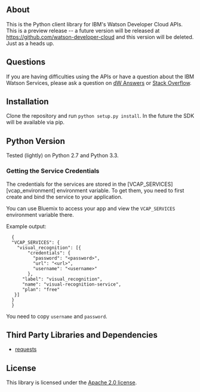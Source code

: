 ## About
This is the Python client library for IBM's Watson Developer Cloud APIs. This is a preview release -- a future version
will be released at https://github.com/watson-developer-cloud and this version will be deleted. Just as a heads up.

## Questions

If you are having difficulties using the APIs or have a question about the IBM
Watson Services, please ask a question on
[dW Answers](https://developer.ibm.com/answers/questions/ask/?topics=watson)
or [Stack Overflow](http://stackoverflow.com/questions/ask?tags=ibm-watson).


## Installation
Clone the repository and run `python setup.py install`. In the future the SDK will be available via pip.

<!---
To install, use `pip` or `easy_install`:

```bash
$ pip install --upgrade watson-developer-cloud
```
or
```bash
$ easy_install --upgrade watson-developer-cloud
```
-->

## Python Version
Tested (lightly) on Python 2.7 and Python 3.3.


### Getting the Service Credentials
The credentials for the services are stored in the
[VCAP_SERVICES][vcap_environment] environment variable. To get them, you need
to first create and bind the service to your application.

You can use Bluemix to access your app and view the `VCAP_SERVICES` environment variable there.

Example output:
```System-Provided:
  {
  "VCAP_SERVICES": {
    "visual_recognition": [{
        "credentials": {
          "password": "<password>",
          "url": "<url>",
          "username": "<username>"
        },
      "label": "visual_recognition",
      "name": "visual-recognition-service",
      "plan": "free"
   }]
  }
  }
```

You need to copy `username` and `password`.


## Third Party Libraries and Dependencies
* [requests](http://docs.python-requests.org/en/latest/)


## License

This library is licensed under the [Apache 2.0 license](http://www.apache.org/licenses/LICENSE-2.0).